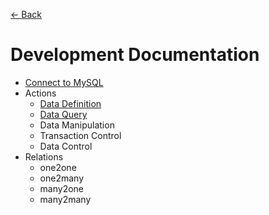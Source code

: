 [<- Back](../README.md)

# Development Documentation

* [Connect to MySQL](connection.md)
* Actions
  * [Data Definition](actions/data-definition.md)
  * [Data Query](actions/data-query.md)
  * Data Manipulation
  * Transaction Control
  * Data Control
* Relations
  * one2one
  * one2many
  * many2one
  * many2many
